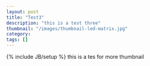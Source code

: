 ```yaml
---
layout: post
title: "Test3"
description: "this is a test three"
thumbnail: "/images/thumbnail-led-matrix.jpg"
category: 
tags: []
---
```

{% include JB/setup %}
this is a tes for more thumbnail
